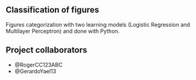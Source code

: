 ## Classification of figures
Figures categorization with two learning models (Logistic Regression and Multilayer Perceptron) and done with Python.

## Project collaborators
<ul>
  <li>@RogerCC123ABC</li>
  <li>@GerardoYael13</li>
</ul>
